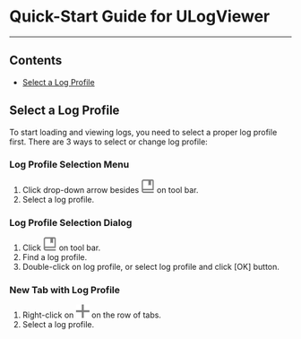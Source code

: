﻿# Quick-Start Guide for ULogViewer
 ---
## Contents
- [Select a Log Profile](#select-a-log-profile)

## Select a Log Profile
To start loading and viewing logs, you need to select a proper log profile first. There are 3 ways to select or change log profile:

### Log Profile Selection Menu
1. Click drop-down arrow besides ![](LogProfile_Outline_24px.png) on tool bar.
2. Select a log profile.

### Log Profile Selection Dialog
1. Click ![](LogProfile_Outline_24px.png) on tool bar.
2. Find a log profile.
3. Double-click on log profile, or select log profile and click [OK] button.

### New Tab with Log Profile
1. Right-click on ![](Add_24px.png) on the row of tabs.
2. Select a log profile.